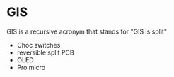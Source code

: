 # GIS
GIS is a recursive acronym that stands for "GIS is split"

* Choc switches
* reversible split PCB
* OLED
* Pro micro
